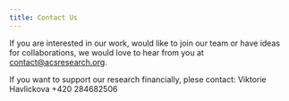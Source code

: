 ```yaml
---
title: Contact Us
---
```


If you are interested in our work, would like to join our team or have ideas for collaborations, we would love to hear from you at <contact@acsresearch.org>.

If you want to support our research financially, plese contact: Viktorie Havlickova  +420 284682506
